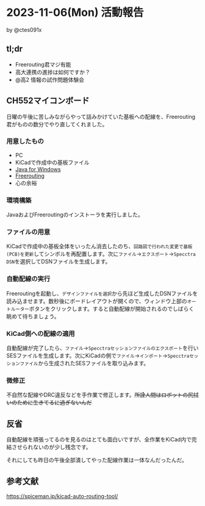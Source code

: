 # 2023-11-06(Mon) 活動報告

by @ctes091x

## tl;dr
- Freerouting君マジ有能
- 高大連携の進捗は如何ですか？
- @高2 情報の試作問題体験会

## CH552マイコンボード
日曜の午後に苦しみながらやって詰みかけていた基板への配線を、Freerouting君がものの数分でやり直してくれました。

### 用意したもの
- PC
- KiCadで作成中の基板ファイル
- [Java for Windows](https://www.java.com/ja/download/ie_manual.jsp)
- [Freerouting](https://github.com/freerouting/freerouting/releases/tag/v1.9.0)
- 心の余裕

### 環境構築
JavaおよびFreeroutingのインストーラを実行しました。

### ファイルの用意
KiCadで作成中の基板全体をいったん消去したのち、`回路図で行われた変更で基板(PCB)を更新`してシンボルを再配置します。次に`ファイル`->`エクスポート`->`Specctra DSN`を選択してDSNファイルを生成します。

### 自動配線の実行
Freeroutingを起動し、`デザインファイルを選択`から先ほど生成したDSNファイルを読み込ませます。数秒後にボードレイアウトが開くので、ウィンドウ上部の`オートルーター`ボタンをクリックします。すると自動配線が開始されるのでしばらく眺めて待ちましょう。

### KiCad側への配線の適用
自動配線が完了したら、`ファイル`->`Specctraセッションファイルのエクスポート`を行いSESファイルを生成します。次にKiCadの側で`ファイル`->`インポート`->`Specctraセッションファイル`から生成されたSESファイルを取り込みます。

### 微修正
不自然な配線やDRC違反などを手作業で修正します。~~所詮人間はロボットの尻拭いのために生きてるに過ぎないんだ~~

## 反省
自動配線を頑張ってるのを見るのはとても面白いですが、全作業をKiCad内で完結させられないのが少し残念です。

それにしても昨日の午後全部潰してやった配線作業は一体なんだったんだ。

## 参考文献
https://spiceman.jp/kicad-auto-routing-tool/